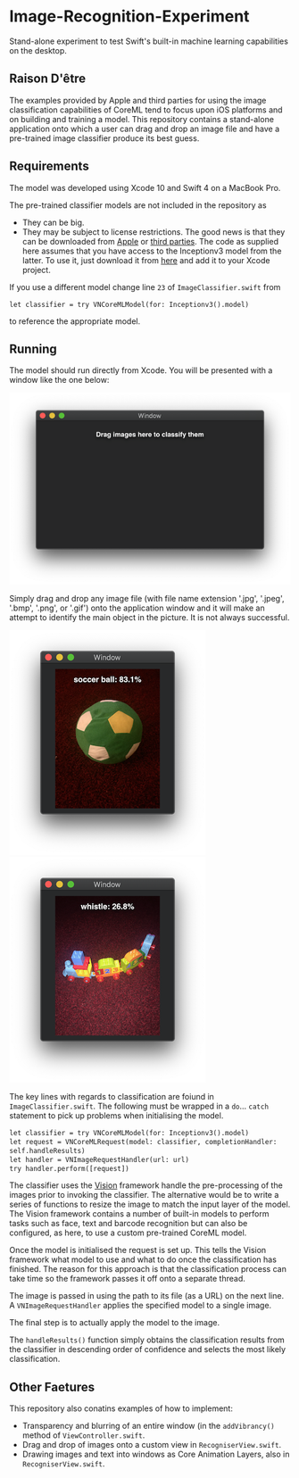 # Image-Recognition-Experiment
Stand-alone experiment to test Swift's built-in machine learning capabilities on the desktop.

## Raison D'être
The examples provided by Apple and third parties for using the image classification capabilities of CoreML tend to focus upon iOS platforms and on building and training a model.  This repository contains a stand-alone application onto which a user can drag and drop an image file and have a pre-trained image classifier produce its best guess.

## Requirements
The model was developed using Xcode 10 and Swift 4 on a MacBook Pro.

The pre-trained classifier models are not included in the repository as
* They can be big.
* They may be subject to license restrictions.
The good news is that they can be downloaded from [Apple](https://developer.apple.com/machine-learning/models/) or [third parties](https://github.com/likedan/Awesome-CoreML-Models).  The code as supplied here assumes that you have access to the Inceptionv3 model from the latter.  To use it, just download it from [here](https://github.com/yulingtianxia/Core-ML-Sample/blob/master/CoreMLSample/Inceptionv3.mlmodel) and add it to your Xcode project.

If you use a different model change line `23` of `ImageClassifier.swift` from
```
let classifier = try VNCoreMLModel(for: Inceptionv3().model)
```
to reference the appropriate model.

## Running
The model should run directly from Xcode.  You will be presented with a window like the one below:

![empty window](./docs/Empty.png)

Simply drag and drop any image file (with file name extension '.jpg', '.jpeg', '.bmp', '.png', or '.gif') onto the application window and it will make an attempt to identify the main object in the picture.  It is not always successful.

![empty window](./docs/Ball.png)
![empty window](./docs/Train.png)

The key lines with regards to classification are foiund in `ImageClassifier.swift`.  The following must be wrapped in a `do`... `catch` statement to pick up problems when initialising the model.

```
let classifier = try VNCoreMLModel(for: Inceptionv3().model)
let request = VNCoreMLRequest(model: classifier, completionHandler: self.handleResults)
let handler = VNImageRequestHandler(url: url)
try handler.perform([request])
```

The classifier uses the [Vision](https://developer.apple.com/documentation/vision) framework handle the pre-processing of the images prior to invoking the classifier.  The alternative would be to write a series of functions to resize the image to match the input layer of the model.  The Vision framework contains a number of built-in models to perform tasks such as face, text and barcode recognition but can also be configured, as here, to use a custom pre-trained CoreML model.

Once the model is initialised the request is set up.  This tells the Vision framework what model to use and what to do once the classification has finished.  The reason for this approach is that the classification process can take time so the framework passes it off onto a separate thread.

The image is passed in using the path to its file (as a URL) on the next line.  A `VNImageRequestHandler` applies the specified model to a single image.

The final step is to actually apply the model to the image.

The `handleResults()` function simply obtains the classification results from the classifier in descending order of confidence and selects the most likely classification.

## Other Faetures

This repository also conatins examples of how to implement:

* Transparency and blurring of an entire window (in the `addVibrancy()` method of `ViewController.swift`.
* Drag and drop of images onto a custom view in `RecogniserView.swift`.
* Drawing images and text into windows as Core Animation Layers, also in `RecogniserView.swift`.
